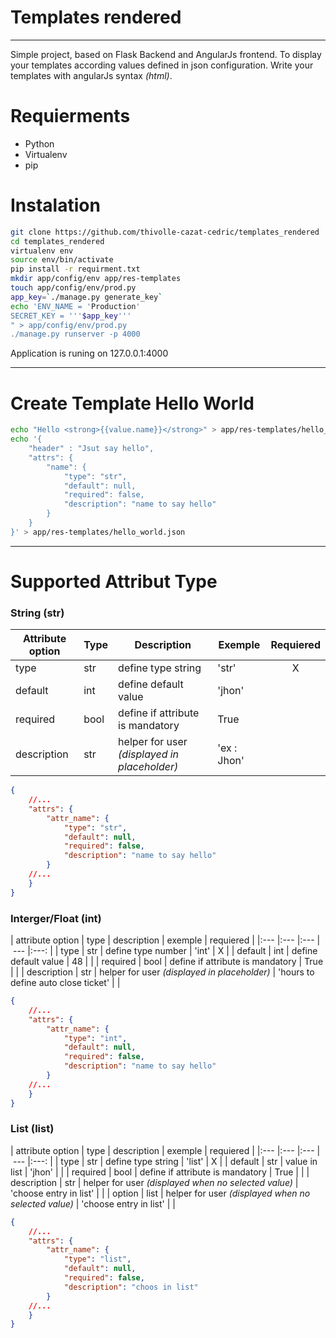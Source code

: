 # Templates rendered
---
Simple project, based on Flask Backend and AngularJs frontend. To display your templates according values defined in json configuration. Write your templates  with angularJs syntax *(html)*.

# Requierments
 * Python
 * Virtualenv
 * pip


# Instalation

```bash
git clone https://github.com/thivolle-cazat-cedric/templates_rendered
cd templates_rendered
virtualenv env
source env/bin/activate
pip install -r requirment.txt
mkdir app/config/env app/res-templates
touch app/config/env/prod.py
app_key=`./manage.py generate_key`
echo 'ENV_NAME = 'Production'
SECRET_KEY = '''$app_key'''
" > app/config/env/prod.py
./manage.py runserver -p 4000
```

Application is runing on 127.0.0.1:4000

---

# Create Template Hello World

```bash
echo "Hello <strong>{{value.name}}</strong>" > app/res-templates/hello_world.html
echo '{
    "header" : "Jsut say hello",
    "attrs": {        
        "name": {
            "type": "str",
            "default": null,
            "required": false,
            "description": "name to say hello"
        }
    }
}' > app/res-templates/hello_world.json
```

---

# Supported Attribut Type

### String (str)

| Attribute option | Type | Description | Exemple | Requiered |
|------------------|------|----------------------------------------------|-------------|:---------:|
| type | str | define type string | 'str' | X |
| default | int | define default value | 'jhon' |  |
| required | bool | define if attribute is mandatory | True |  |
| description | str | helper for user *(displayed in placeholder)* | 'ex : Jhon' |  |

```json
{
	//...
	"attrs": {
		"attr_name": {
		    "type": "str",
		    "default": null,
		    "required": false,
		    "description": "name to say hello"
		}
	//...
	}
}
```

### Interger/Float (int)

| attribute option | type | description | exemple | requiered |
|:--- |:--- |:--- | --- |:---: |
| type             | str  | define type number | 'int' | X |
| default          | int  | define default value | 48 |  |
| required         | bool | define if attribute is mandatory | True | |
| description      | str  | helper for user *(displayed in placeholder)* | 'hours to define auto close ticket' | |

```json
{
	//...
	"attrs": {
		"attr_name": {
		    "type": "int",
		    "default": null,
		    "required": false,
		    "description": "name to say hello"
		}
	//...
	}
}
```

### List (list)

| attribute option | type | description | exemple | requiered |
|:--- |:--- |:--- | --- |:---: |
| type             | str  | define type string | 'list' | X |
| default          | str  | value in list | 'jhon' |  |
| required         | bool | define if attribute is mandatory | True | |
| description      | str  | helper for user *(displayed when no selected value)* | 'choose entry in list' | |
| option           | list  | helper for user *(displayed when no selected value)* | 'choose entry in list' | |

```json
{
	//...
	"attrs": {
		"attr_name": {
		    "type": "list",
		    "default": null,
		    "required": false,
		    "description": "choos in list"
		}
	//...
	}
}
```